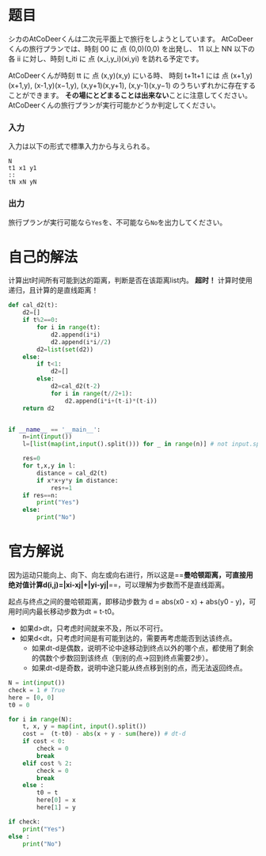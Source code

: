 
# 题目
シカのAtCoDeerくんは二次元平面上で旅行をしようとしています。 AtCoDeerくんの旅行プランでは、時刻 00 に 点 (0,0)(0,0) を出発し、 11 以上 NN 以下の各 ii に対し、時刻 t_iti​ に 点 (x_i,y_i)(xi​,yi​) を訪れる予定です。

AtCoDeerくんが時刻 tt に 点 (x,y)(x,y) にいる時、 時刻 t+1t+1 には 点 (x+1,y)(x+1,y), (x-1,y)(x−1,y), (x,y+1)(x,y+1), (x,y-1)(x,y−1) のうちいずれかに存在することができます。 **その場にとどまることは出来ない**ことに注意してください。 AtCoDeerくんの旅行プランが実行可能かどうか判定してください。

### 入力
入力は以下の形式で標準入力から与えられる。
```
N
t1 x1 y1
::
tN xN yN
```

### 出力
旅行プランが実行可能なら`Yes`を、不可能なら`No`を出力してください。

# 自己的解法
计算出t时间所有可能到达的距离，判断是否在该距离list内。
**超时！** 计算时使用递归，且计算的是直线距离！
```python
def cal_d2(t):
    d2=[]
    if t%2==0:
        for i in range(t):
            d2.append(i*i)
            d2.append(i*i//2)
        d2=list(set(d2))
    else:
        if t<1:
            d2=[]
        else:
            d2=cal_d2(t-2)
            for i in range(t//2+1):
                d2.append(i*i+(t-i)*(t-i))
    return d2


if __name__ == '__main__':
    n=int(input())
    l=[list(map(int,input().split())) for _ in range(n)] # not input.split()!!

    res=0
    for t,x,y in l:
        distance = cal_d2(t)
        if x*x+y*y in distance:
            res+=1
    if res==n:
        print("Yes")
    else:
        print("No")
```

# 官方解说
因为运动只能向上、向下、向左或向右进行，所以这是==**曼哈顿距离，可直接用绝对值计算d(i,j)=|xi-xj|+|yi-yj|**==，可以理解为步数而不是直线距离。

起点与终点之间的曼哈顿距离，即移动步数为 d = abs(x0 - x) + abs(y0 - y)，可用时间内最长移动步数为dt = t-t0。
- 如果d>dt，只考虑时间就来不及，所以不可行。
- 如果d<dt，只考虑时间是有可能到达的，需要再考虑能否到达该终点。
  - 如果dt-d是偶数，说明不论中途移动到终点以外的哪个点，都使用了剩余的偶数个步数回到该终点（到别的点->回到终点需要2步）。
  - 如果dt-d是奇数，说明中途只能从终点移到别的点，而无法返回终点。
```python
N = int(input())
check = 1 # True
here = [0, 0]
t0 = 0

for i in range(N):
    t, x, y = map(int, input().split())
    cost =  (t-t0) - abs(x + y - sum(here)) # dt-d
    if cost < 0:
        check = 0
        break
    elif cost % 2:
        check = 0
        break
    else :
        t0 = t
        here[0] = x
        here[1] = y

if check:
    print("Yes")
else :
    print("No")
```